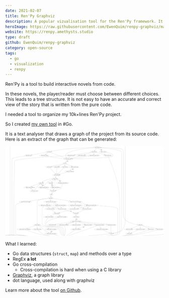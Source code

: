 ```yaml
---
date: 2021-02-07
title: Ren'Py Graphviz
description: A popular vizualisation tool for the Ren'Py framework. It generates a graph of the project from its source code.
heroImage: https://raw.githubusercontent.com/EwenQuim/renpy-graphviz/master/data/example-ingames.png
website: https://renpy.amethysts.studio
type: draft
github: EwenQuim/renpy-graphviz
category: open-source
tags:
  - go
  - visualization
  - renpy
---
```


Ren'Py is a tool to build interactive novels from code.

In these novels, the player/reader must choose between different choices. This leads to a tree structure. It is not easy to have an accurate and correct view of the story that is written from the pure code.

I needed a tool to organize my 10k+lines Ren'Py project.

So I created [my own tool](https://github.com/EwenQuim/renpy-graphviz) in #Go.

It is a text analyser that draws a graph of the project from its source code. Here is an extract of the graph that can be generated:

![Renpy Graph](https://raw.githubusercontent.com/EwenQuim/renpy-graphviz/master/data/CXVL_extract.png)

What I learned:

- Go data structures (`struct`, `map`) and methods over a type
- RegEx **a lot**
- Go cross-compilation
  - Cross-compilation is hard when using a C library
- [Graphviz](https://graphviz.org/), a graph library
- dot language, used along with graphviz

Learn more about the tool [on Github](https://github.com/EwenQuim/renpy-graphviz).
